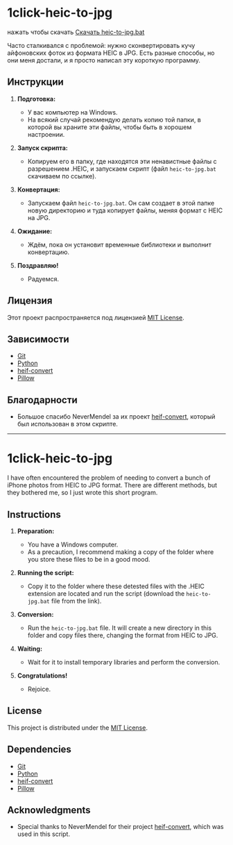 # 1click-heic-to-jpg

нажать чтобы скачать [Скачать heic-to-jpg.bat](heic-to-jpg.bat?raw=true)

Часто сталкивался с проблемой: нужно сконвертировать кучу айфоновских фоток из формата HEIC в JPG. Есть разные способы, но они меня достали, и я просто написал эту короткую программу.

## Инструкции

1. **Подготовка:**
   - У вас компьютер на Windows.
   - На всякий случай рекомендую делать копию той папки, в которой вы храните эти файлы, чтобы быть в хорошем настроении.

2. **Запуск скрипта:**
   - Копируем его в папку, где находятся эти ненавистные файлы с разрешением .HEIC, и запускаем скрипт (файл `heic-to-jpg.bat` скачиваем по ссылке).

3. **Конвертация:**
   - Запускаем файл `heic-to-jpg.bat`. Он сам создает в этой папке новую директорию и туда копирует файлы, меняя формат с HEIC на JPG.

4. **Ожидание:**
   - Ждём, пока он установит временные библиотеки и выполнит конвертацию.

5. **Поздравляю!**
   - Радуемся.

## Лицензия

Этот проект распространяется под лицензией [MIT License](LICENSE).

## Зависимости

- [Git](https://git-scm.com/)
- [Python](https://www.python.org/)
- [heif-convert](https://github.com/NeverMendel/heif-convert)
- [Pillow](https://python-pillow.org/)

## Благодарности

- Большое спасибо NeverMendel за их проект [heif-convert](https://github.com/NeverMendel/heif-convert), который был использован в этом скрипте.


---------------------

# 1click-heic-to-jpg

I have often encountered the problem of needing to convert a bunch of iPhone photos from HEIC to JPG format. There are different methods, but they bothered me, so I just wrote this short program.

## Instructions

1. **Preparation:**
   - You have a Windows computer.
   - As a precaution, I recommend making a copy of the folder where you store these files to be in a good mood.

2. **Running the script:**
   - Copy it to the folder where these detested files with the .HEIC extension are located and run the script (download the `heic-to-jpg.bat` file from the link).

3. **Conversion:**
   - Run the `heic-to-jpg.bat` file. It will create a new directory in this folder and copy files there, changing the format from HEIC to JPG.

4. **Waiting:**
   - Wait for it to install temporary libraries and perform the conversion.

5. **Congratulations!**
   - Rejoice.

## License

This project is distributed under the [MIT License](LICENSE).

## Dependencies

- [Git](https://git-scm.com/)
- [Python](https://www.python.org/)
- [heif-convert](https://github.com/NeverMendel/heif-convert)
- [Pillow](https://python-pillow.org/)

## Acknowledgments

- Special thanks to NeverMendel for their project [heif-convert](https://github.com/NeverMendel/heif-convert), which was used in this script.
